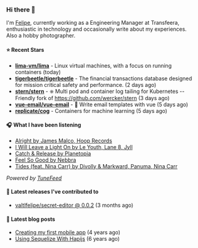 ### Hi there 👋

I'm [Felipe](https://felipevm.com), currently working as a Engineering Manager at Transfeera, enthusiastic in technology and occasionally write about my experiences. Also a hobby photographer.

#### ⭐ Recent Stars
- **[lima-vm/lima](https://github.com/lima-vm/lima)** - Linux virtual machines, with a focus on running containers (today)
- **[tigerbeetle/tigerbeetle](https://github.com/tigerbeetle/tigerbeetle)** - The financial transactions database designed for mission critical safety and performance. (2 days ago)
- **[stern/stern](https://github.com/stern/stern)** - ⎈ Multi pod and container log tailing for Kubernetes -- Friendly fork of https://github.com/wercker/stern (3 days ago)
- **[vue-email/vue-email](https://github.com/vue-email/vue-email)** - 💌 Write email templates with vue (5 days ago)
- **[replicate/cog](https://github.com/replicate/cog)** - Containers for machine learning (5 days ago)

#### 🎧 What I have been listening
- [Alright by James Malco, Hoop Records](https://open.spotify.com/track/6CHuEZsH1mEDhNwNPnuYUg)
- [I Will Leave a Light On by Le Youth, Lane 8, Jyll](https://open.spotify.com/track/1VERX83Hgb3gf5CbXkAFKy)
- [Catch &amp; Release by Planetopia](https://open.spotify.com/track/00eUfsLQfuR9h6waaiHDUq)
- [Feel So Good by Nebbra](https://open.spotify.com/track/4xL8RhhqUyWXkRfdJw5Akc)
- [Tides (feat. Nina Carr) by Divolly &amp; Markward, Panuma, Nina Carr](https://open.spotify.com/track/0jLypQwcSSQf17T7vuIMTh)

_Powered by [TuneFeed](https://tunefeed.app?ref=valtlfelipe-gh-profile)_ 

#### 🚀 Latest releases I've contributed to


- [valtlfelipe/secret-editor @ 0.0.2](https://github.com/valtlfelipe/secret-editor/releases/tag/0.0.2) (3 months ago)

#### 📄 Latest blog posts
- [Creating my first mobile app](https://felipevm.com/posts/creating-my-first-mobile-app/) (4 years ago)
- [Using Sequelize With Hapijs](https://felipevm.com/posts/using-sequelize-with-hapijs/) (6 years ago)
